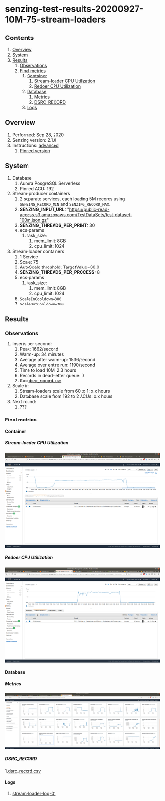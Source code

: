 # senzing-test-results-20200927-10M-75-stream-loaders

## Contents

1. [Overview](#overview)
1. [System](#system)
1. [Results](#results)
    1. [Observations](#observations)
    1. [Final metrics](#final-metrics)
        1. [Container](#container)
            1. [Stream-loader CPU Utilization](#stream-loader-cpu-utilization)
            1. [Redoer CPU Utilization](#redoer-cpu-utilization)
        1. [Database](#database)
           1. [Metrics](#metrics)
           1. [DSRC_RECORD](#dsrc_record)
        1. [Logs](#logs)

## Overview

1. Performed: Sep 28, 2020
1. Senzing version: 2.1.0
1. Instructions:
   [advanced](https://github.com/Senzing/docker-compose-aws-ecscli-demo/tree/master/docs/advanced-10M)
    1. [Pinned version](https://github.com/Senzing/docker-compose-aws-ecscli-demo/tree/e8e4ae812d68a2d8f20db8590fb7525094dda65f/docs/advanced-10M)

## System

1. Database
    1. Aurora PosgreSQL Serverless
    1. Pinned ACU: 192
1. Stream-producer containers
    1. 2 separate services, each loading 5M records using `SENZING_RECORD_MIN` and `SENZING_RECORD_MAX`.
    1. **SENZING_INPUT_URL:** "https://public-read-access.s3.amazonaws.com/TestDataSets/test-dataset-100m.json.gz"
    1. **SENZING_THREADS_PER_PRINT:** 30
    1. ecs-params
        1. task_size:
            1. mem_limit: 8GB
            1. cpu_limit: 1024
1. Stream-loader containers
    1. 1 Service
    1. Scale: 75
    1. AutoScale threshold: TargetValue=30.0
    1. **SENZING_THREADS_PER_PROCESS:** 8
    1. ecs-params
        1. task_size:
            1. mem_limit: 8GB
            1. cpu_limit: 1024
    1. `ScaleInCooldown=300`
    1. `ScaleOutCooldown=300`

## Results

### Observations

1. Inserts per second:
    1. Peak: 1662/second
    1. Warm-up: 34 minutes
    1. Average after warm-up: 1536/second
    1. Average over entire run: 1190/second
    1. Time to load 10M: 2.3 hours
    1. Records in dead-letter queue: 0
    1. See [dsrc_record.csv](data/dsrc_record.csv)
1. Scale in:
    1. Stream-loaders scale from 60 to 1: x.x hours
    1. Database scale from 192 to 2 ACUs: x.x hours
1. Next round:
    1. ???

### Final metrics

#### Container

##### Stream-loader CPU Utilization

![Stream Loader CPU Utilization](images/stream-loader-CPU-Utilization.png "Stream-loader CPU Utilization")

##### Redoer CPU Utilization

![Redoer CPU Utilization](images/redoer-CPU-Utilization.png "Redoer CPU Utilization")

#### Database

##### Metrics

![Database metrics](images/database-metrics.png "Database metrics")

##### DSRC_RECORD

1.[dsrc_record.csv](data/dsrc_record.csv)

#### Logs

1. [stream-loader-log-01](data/stream-loader-log-xx.csv)
